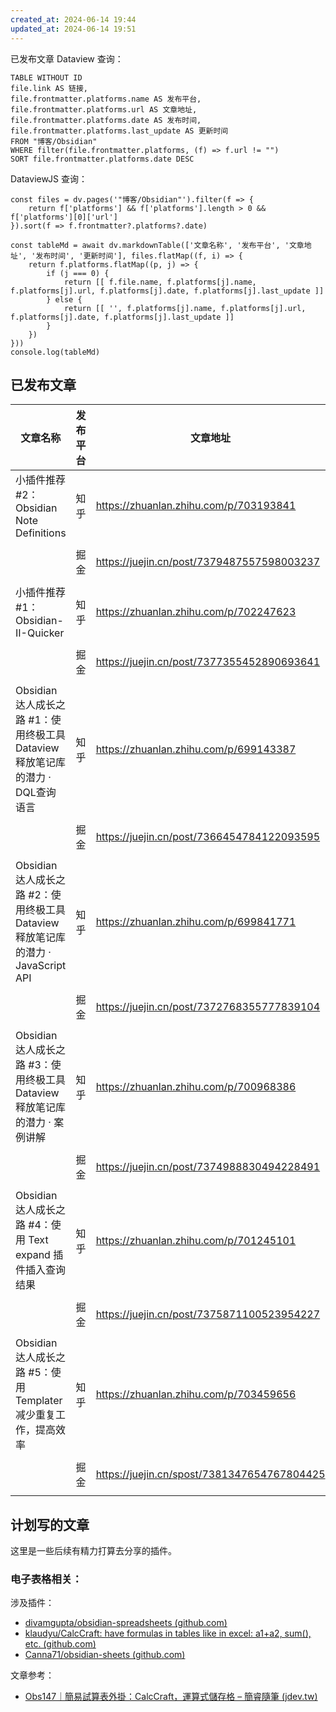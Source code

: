 ```yaml
---
created_at: 2024-06-14 19:44
updated_at: 2024-06-14 19:51
---
```


已发布文章 Dataview 查询：

```dataview
TABLE WITHOUT ID
file.link AS 链接,
file.frontmatter.platforms.name AS 发布平台,
file.frontmatter.platforms.url AS 文章地址,
file.frontmatter.platforms.date AS 发布时间,
file.frontmatter.platforms.last_update AS 更新时间
FROM "博客/Obsidian"
WHERE filter(file.frontmatter.platforms, (f) => f.url != "")
SORT file.frontmatter.platforms.date DESC
```

DataviewJS 查询：

```dataviewjs
const files = dv.pages('"博客/Obsidian"').filter(f => {
    return f['platforms'] && f['platforms'].length > 0 && f['platforms'][0]['url']
}).sort(f => f.frontmatter?.platforms?.date)

const tableMd = await dv.markdownTable(['文章名称', '发布平台', '文章地址', '发布时间', '更新时间'], files.flatMap((f, i) => {
    return f.platforms.flatMap((p, j) => {
        if (j === 0) {
            return [[ f.file.name, f.platforms[j].name, f.platforms[j].url, f.platforms[j].date, f.platforms[j].last_update ]]
        } else {
            return [[ '', f.platforms[j].name, f.platforms[j].url, f.platforms[j].date, f.platforms[j].last_update ]]
        }
    })
}))
console.log(tableMd)
```

## 已发布文章

| 文章名称                                                         | 发布平台 | 文章地址                                        | 发布时间             | 更新时间             |
| ------------------------------------------------------------ | ---- | ------------------------------------------- | ---------------- | ---------------- |
| 小插件推荐 #2：Obsidian Note Definitions                           | 知乎   | https://zhuanlan.zhihu.com/p/703193841      | 2024-06-13 15:40 | 2024-06-13 15:40 |
|                                                              | 掘金   | https://juejin.cn/post/7379487557598003237  | 2024-06-13 15:48 | 2024-06-13 15:48 |
| 小插件推荐 #1：Obsidian-II-Quicker                                 | 知乎   | https://zhuanlan.zhihu.com/p/702247623      | 2024-06-07 19:53 | 2024-06-07 19:53 |
|                                                              | 掘金   | https://juejin.cn/post/7377355452890693641  | 2024-06-07 19:58 | 2024-06-07 19:58 |
| Obsidian 达人成长之路 #1：使用终极工具 Dataview 释放笔记库的潜力 · DQL查询语言        | 知乎   | https://zhuanlan.zhihu.com/p/699143387      | 2024-06-12 18:24 | 2024-06-12 18:24 |
|                                                              | 掘金   | https://juejin.cn/post/7366454784122093595  | 2024-05-08 20:28 | 2024-05-08 20:28 |
| Obsidian 达人成长之路 #2：使用终极工具 Dataview 释放笔记库的潜力 · JavaScript API | 知乎   | https://zhuanlan.zhihu.com/p/699841771      | 2024-06-12 18:24 | 2024-06-12 18:24 |
|                                                              | 掘金   | https://juejin.cn/post/7372768355777839104  | 2024-05-27 11:33 | 2024-05-27 11:33 |
| Obsidian 达人成长之路 #3：使用终极工具 Dataview 释放笔记库的潜力 · 案例讲解           | 知乎   | https://zhuanlan.zhihu.com/p/700968386      | 2024-06-12 18:23 | 2024-06-12 18:23 |
|                                                              | 掘金   | https://juejin.cn/post/7374988830494228491  | 2024-05-31 17:25 | 2024-05-31 17:25 |
| Obsidian 达人成长之路 #4：使用 Text expand 插件插入查询结果                   | 知乎   | https://zhuanlan.zhihu.com/p/701245101      | 2024-06-12 18:23 | 2024-06-12 18:23 |
|                                                              | 掘金   | https://juejin.cn/post/7375871100523954227  | 2024-06-03 12:22 | 2024-06-03 12:22 |
| Obsidian 达人成长之路 #5：使用 Templater 减少重复工作，提高效率                  | 知乎   | https://zhuanlan.zhihu.com/p/703459656      | 2024-06-14 20:20 | 2024-06-14 20:20 |
|                                                              | 掘金   | https://juejin.cn/spost/7381347654767804425 | 2024-06-17 19:53 | 2024-06-17 19:53 |


## 计划写的文章

这里是一些后续有精力打算去分享的插件。
### 电子表格相关：


涉及插件：

- [divamgupta/obsidian-spreadsheets (github.com)](https://github.com/divamgupta/obsidian-spreadsheets)
- [klaudyu/CalcCraft: have formulas in tables like in excel: a1+a2, sum(), etc. (github.com)](https://github.com/klaudyu/CalcCraft)
- [Canna71/obsidian-sheets (github.com)](https://github.com/Canna71/obsidian-sheets)

文章参考：

- [Obs147｜簡易試算表外掛：CalcCraft，運算式儲存格 – 簡睿隨筆 (jdev.tw)](https://jdev.tw/blog/8274/obsidian-calccraft-easy-calculation-cells)